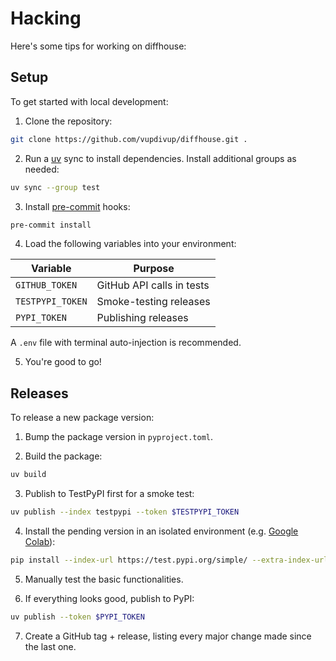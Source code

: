 # Hacking

Here's some tips for working on diffhouse:

## Setup

To get started with local development:

1. Clone the repository:

```bash
git clone https://github.com/vupdivup/diffhouse.git .
```

2. Run a [uv](https://docs.astral.sh/uv/) sync to install dependencies. Install additional groups as needed:

```bash
uv sync --group test
```

3. Install [pre-commit](https://pre-commit.com/) hooks:

```bash
pre-commit install
```

4. Load the following variables into your environment:

| Variable| Purpose |
| --- | --- |
| `GITHUB_TOKEN` | GitHub API calls in tests |
| `TESTPYPI_TOKEN` | Smoke-testing releases |
| `PYPI_TOKEN` | Publishing releases |

A `.env` file with terminal auto-injection is recommended.

5. You're good to go!

## Releases

To release a new package version:

1. Bump the package version in `pyproject.toml`.

2. Build the package:

```bash
uv build
```

3. Publish to TestPyPI first for a smoke test:

```bash
uv publish --index testpypi --token $TESTPYPI_TOKEN
```

4. Install the pending version in an isolated environment (e.g. [Google Colab](https://colab.research.google.com/)):

```bash
pip install --index-url https://test.pypi.org/simple/ --extra-index-url https://pypi.org/simple/ diffhouse
```

5. Manually test the basic functionalities.

6. If everything looks good, publish to PyPI:

```bash
uv publish --token $PYPI_TOKEN
```

7. Create a GitHub tag + release, listing every major change made since the last one.
